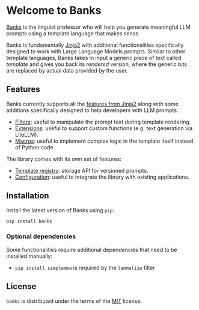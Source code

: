 # Welcome to Banks

[Banks](https://en.wikipedia.org/wiki/Arrival_(film)) is the linguist professor who will help you generate meaningful
LLM prompts using a template language that makes sense.

Banks is fundamentally [Jinja2](https://jinja.palletsprojects.com/en/3.1.x/intro/) with additional functionalities
specifically designed to work with Large Language Models prompts. Similar to other template languages, Banks takes
in input a generic piece of text called _template_ and gives you back its _rendered_ version, where the generic bits
are replaced by actual data provided by the user.

## Features

Banks currently supports all the [features from Jinja2](https://jinja.palletsprojects.com/en/3.1.x/templates/#jinja-filters.truncate)
along with some additions specifically designed to help developers with LLM prompts:
* [Filters](prompt.md#filters): useful to manipulate the prompt text during template rendering.
* [Extensions](prompt.md#extensions): useful to support custom functions (e.g. text generation via LiteLLM).
* [Macros](prompt.md#macros): useful to implement complex logic in the template itself instead of Python code.

The library comes with its own set of features:
* [Template registry](registry.md): storage API for versioned prompts.
* [Configuration](config.md): useful to integrate the library with existing applications.

## Installation

Install the latest version of Banks using `pip`:

```sh
pip install banks
```

### Optional dependencies

Some functionalities require additional dependencies that need to be installed manually:

- `pip install simplemma` is required by the `lemmatize` filter

## License

`banks` is distributed under the terms of the [MIT](https://spdx.org/licenses/MIT.html) license.
